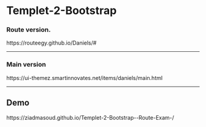 <h1>Templet-2-Bootstrap</h1>
<h3>Route version.</h3>
https://routeegy.github.io/Daniels/#
<hr>
<h3>Main version</h3>
https://ui-themez.smartinnovates.net/items/daniels/main.html
<hr>
<h2>Demo</h2>
https://ziadmasoud.github.io/Templet-2-Bootstrap--Route-Exam-/
